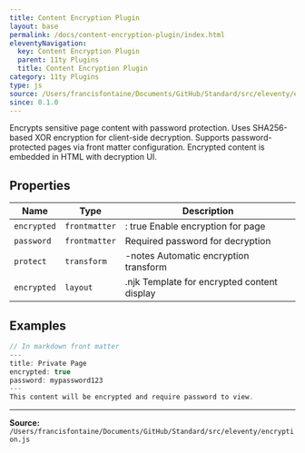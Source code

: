 ```yaml
---
title: Content Encryption Plugin
layout: base
permalink: /docs/content-encryption-plugin/index.html
eleventyNavigation:
  key: Content Encryption Plugin
  parent: 11ty Plugins
  title: Content Encryption Plugin
category: 11ty Plugins
type: js
source: /Users/francisfontaine/Documents/GitHub/Standard/src/eleventy/encryption.js
since: 0.1.0
---
```


Encrypts sensitive page content with password protection.
Uses SHA256-based XOR encryption for client-side decryption. Supports
password-protected pages via front matter configuration. Encrypted content
is embedded in HTML with decryption UI.

## Properties

| Name | Type | Description |
|------|------|-------------|
| `encrypted` | `frontmatter` | : true Enable encryption for page |
| `password` | `frontmatter` | Required password for decryption |
| `protect` | `transform` | -notes Automatic encryption transform |
| `encrypted` | `layout` | .njk Template for encrypted content display |

## Examples

```js
// In markdown front matter
---
title: Private Page
encrypted: true
password: mypassword123
---
This content will be encrypted and require password to view.
```


---

**Source:** `/Users/francisfontaine/Documents/GitHub/Standard/src/eleventy/encryption.js`
